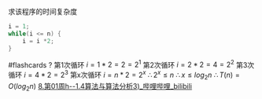 
求该程序的时间复杂度
```c
i = 1;
while(i <= n) {
	i = i *2;
}
```
#flashcards
?
第1次循环 $i = 1 * 2 = 2 = 2^{1}$
第2次循环 $i = 2 * 2 = 4 = 2^{2}$
第3次循环 $i = 4 * 2 = 2^{3}$
第x次循环 $i = n * 2 = 2^{x}$
$\therefore 2^{x} \leqslant n$
$\therefore x \leqslant log_{2}{n}$
$\therefore T(n) = O(log_{2}n)$ 
[8.第01周h--1.4算法与算法分析3)_哔哩哔哩_bilibili](https://www.bilibili.com/video/BV1UQ4y1w7A2?t=765.7&p=8)

